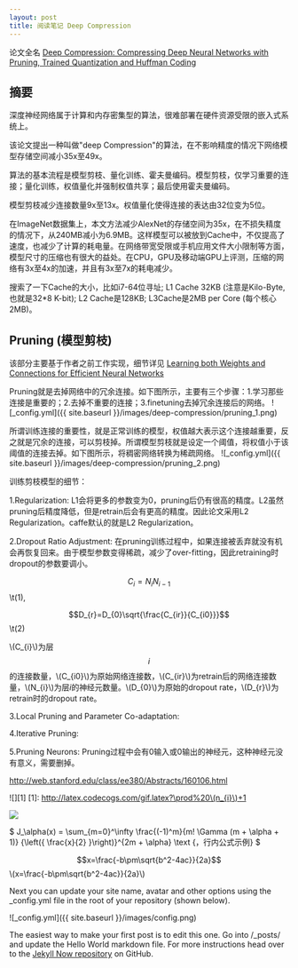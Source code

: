 ```yaml
---
layout: post
title: 阅读笔记 Deep Compression
---
```

论文全名 [Deep Compression: Compressing Deep Neural Networks with Pruning, Trained Quantization and Huffman Coding](http://arxiv.org/abs/1510.00149)

## 摘要
深度神经网络属于计算和内存密集型的算法，很难部署在硬件资源受限的嵌入式系统上。

该论文提出一种叫做"deep Compression"的算法，在不影响精度的情况下网络模型存储空间减小35x至49x。

算法的基本流程是模型剪枝、量化训练、霍夫曼编码。模型剪枝，仅学习重要的连接；量化训练，权值量化并强制权值共享；最后使用霍夫曼编码。

模型剪枝减少连接数量9x至13x。权值量化使得连接的表达由32位变为5位。

在ImageNet数据集上，本文方法减少AlexNet的存储空间为35x，在不损失精度的情况下，从240MB减小为6.9MB。这样模型可以被放到Cache中，不仅提高了速度，也减少了计算的耗电量。在网络带宽受限或手机应用文件大小限制等方面，模型尺寸的压缩也有很大的益处。在CPU，GPU及移动端GPU上评测，压缩的网络有3x至4x的加速，并且有3x至7x的耗电减少。

搜索了一下Cache的大小，比如i7-64位寻址; L1 Cache 32KB (注意是Kilo-Byte, 也就是32*8 K-bit); L2 Cache是128KB; L3Cache是2MB per Core (每个核心2MB)。

## Pruning (模型剪枝)
该部分主要基于作者之前工作实现，细节详见 [Learning both Weights and Connections for Efficient Neural Networks](http://arxiv.org/abs/1506.02626)

Pruning就是去掉网络中的冗余连接。如下图所示，主要有三个步骤：1.学习那些连接是重要的；2.去掉不重要的连接；3.finetuning去掉冗余连接后的网络。
![_config.yml]({{ site.baseurl }}/images/deep-compression/pruning_1.png)

所谓训练连接的重要性，就是正常训练的模型，权值越大表示这个连接越重要，反之就是冗余的连接，可以剪枝掉。所谓模型剪枝就是设定一个阈值，将权值小于该阈值的连接去掉。如下图所示，将稠密网络转换为稀疏网络。
![_config.yml]({{ site.baseurl }}/images/deep-compression/pruning_2.png)

训练剪枝模型的细节：

1.Regularization: L1会将更多的参数变为0，pruning后仍有很高的精度。L2虽然pruning后精度降低，但是retrain后会有更高的精度。因此论文采用L2 Regularization。caffe默认的就是L2 Regularization。

2.Dropout Ratio Adjustment: 在pruning训练过程中，如果连接被丢弃就没有机会再恢复回来。由于模型参数变得稀疏，减少了over-fitting，因此retraining时dropout的参数要调小。

<script type="text/javascript" src="http://cdn.mathjax.org/mathjax/latest/MathJax.js?config=default"></script>
$$C_{i}=N_{i}N_{i-1}$$\t(1),

$$D_{r}=D_{0}\sqrt{\frac{C_{ir}}{C_{i0}}}$$\t(2)

\\(C_{i}\\)为层$$i$$的连接数量，\\(C_{i0}\\)为原始网络连接数，\\(C_{ir}\\)为retrain后的网络连接数量，\\(N_{i}\\)为层$i$的神经元数量。\\(D_{0}\\)为原始的dropout rate，\\(D_{r}\\)为retrain时的dropout rate。

3.Local Pruning and Parameter Co-adaptation: 

4.Iterative Pruning:

5.Pruning Neurons: Pruning过程中会有0输入或0输出的神经元，这种神经元没有意义，需要删掉。

http://web.stanford.edu/class/ee380/Abstracts/160106.html

![][1]
[1]: http://latex.codecogs.com/gif.latex?\prod%20\(n_{i}\)+1


<img src="http://www.forkosh.com/mathtex.cgi? \Large x=\frac{-b\pm\sqrt{b^2-4ac}}{2a}">


$ J_\alpha(x) = \sum_{m=0}^\infty \frac{(-1)^m}{m! \Gamma (m + \alpha + 1)} {\left({ \frac{x}{2} }\right)}^{2m + \alpha} \text {，行内公式示例} $

$$x=\frac{-b\pm\sqrt{b^2-4ac}}{2a}$$
\\(x=\frac{-b\pm\sqrt{b^2-4ac}}{2a}\\)


Next you can update your site name, avatar and other options using the _config.yml file in the root of your repository (shown below).

![_config.yml]({{ site.baseurl }}/images/config.png)

The easiest way to make your first post is to edit this one. Go into /_posts/ and update the Hello World markdown file. For more instructions head over to the [Jekyll Now repository](https://github.com/barryclark/jekyll-now) on GitHub.
